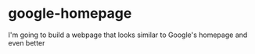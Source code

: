 # google-homepage
I'm going to build a webpage that looks similar to Google's homepage and even better
